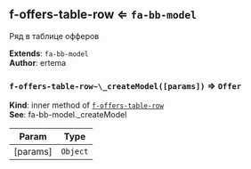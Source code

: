 <a name="module_f-offers-table-row"></a>

## f-offers-table-row ⇐ <code>fa-bb-model</code>
Ряд в таблице офферов

**Extends**: <code>fa-bb-model</code>  
**Author**: ertema  
<a name="module_f-offers-table-row.._createModel"></a>

### `f-offers-table-row~\_createModel([params])` ⇒ <code>Offer</code>
**Kind**: inner method of [<code>f-offers-table-row</code>](#module_f-offers-table-row)  
**See**: fa-bb-model._createModel  

| Param | Type |
| --- | --- |
| [params] | <code>Object</code> | 

